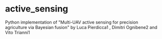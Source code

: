 # active_sensing
Python implementation of "Multi-UAV active sensing for precision agriculture via Bayesian fusion" by Luca Pierdicca1 , Dimitri Ognibene2 and Vito Trianni1

